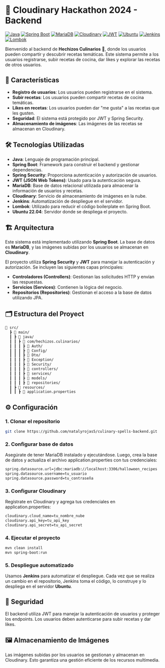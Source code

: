 # 🎃 Cloudinary Hackathon 2024 - Backend

[![Java](https://img.shields.io/badge/Java-ED8B00?style=for-the-badge&logo=java&logoColor=white)](https://www.oracle.com/java/)
[![Spring Boot](https://img.shields.io/badge/Spring%20Boot-6DB33F?style=for-the-badge&logo=springboot&logoColor=white)](https://spring.io/projects/spring-boot)
[![MariaDB](https://img.shields.io/badge/MariaDB-003545?style=for-the-badge&logo=mariadb&logoColor=white)](https://mariadb.org/)
[![Cloudinary](https://img.shields.io/badge/Cloudinary-3448C5?style=for-the-badge&logo=cloudinary&logoColor=white)](https://cloudinary.com/)
[![JWT](https://img.shields.io/badge/JWT-black?style=for-the-badge&logo=JSON%20web%20tokens)](https://jwt.io/)
[![Ubuntu](https://img.shields.io/badge/Ubuntu-E95420?style=for-the-badge&logo=ubuntu&logoColor=white)](https://ubuntu.com/)
[![Jenkins](https://img.shields.io/badge/Jenkins-D24939?style=for-the-badge&logo=jenkins&logoColor=white)](https://www.jenkins.io/)
[![Lombok](https://img.shields.io/badge/Lombok-ff9a00?style=for-the-badge&logo=java&logoColor=white)](https://projectlombok.org/)

Bienvenido al backend de **Hechizos Culinarios** 🎃, donde los usuarios pueden compartir y descubrir recetas temáticas. Este sistema permite a los usuarios registrarse, subir recetas de cocina, dar likes y explorar las recetas de otros usuarios.

## 🚀 Características

- **Registro de usuarios**: Los usuarios pueden registrarse en el sistema.
- **Subir recetas**: Los usuarios pueden compartir recetas de cocina temáticas.
- **Likes en recetas**: Los usuarios pueden dar "me gusta" a las recetas que les gusten.
- **Seguridad**: El sistema está protegido por JWT y Spring Security.
- **Almacenamiento de imágenes**: Las imágenes de las recetas se almacenan en Cloudinary.

## 🛠️ Tecnologías Utilizadas

- **Java**: Lenguaje de programación principal.
- **Spring Boot**: Framework para construir el backend y gestionar dependencias.
- **Spring Security**: Proporciona autenticación y autorización de usuarios.
- **JWT (JSON Web Tokens)**: Usado para la autenticación segura.
- **MariaDB**: Base de datos relacional utilizada para almacenar la información de usuarios y recetas.
- **Cloudinary**: Servicio de almacenamiento de imágenes en la nube.
- **Jenkins**: Automatización de despliegue en el servidor.
- **Lombok**: Utilizado para reducir el código boilerplate en Spring Boot.
- **Ubuntu 22.04**: Servidor donde se despliega el proyecto.

## 🏗️ Arquitectura

Este sistema está implementado utilizando **Spring Boot**. La base de datos es **MariaDB**, y las imágenes subidas por los usuarios se almacenan en **Cloudinary**.

El proyecto utiliza **Spring Security** y **JWT** para manejar la autenticación y autorización. Se incluyen las siguientes capas principales:

- **Controladores (Controllers)**: Gestionan las solicitudes HTTP y envían las respuestas.
- **Servicios (Services)**: Contienen la lógica del negocio.
- **Repositorios (Repositories)**: Gestionan el acceso a la base de datos utilizando JPA.

## 🗂️ Estructura del Proyect

```bash
📁 src/
  ┣ 📂 main/
  ┃ ┣ 📂 java/
  ┃ ┃ ┣ 📂 com/hechizos.culinarios/
  ┃ ┃ ┃ ┣ 📂 Auth/
  ┃ ┃ ┃ ┣ 📂 Config/
  ┃ ┃ ┃ ┣ 📂 Dto/
  ┃ ┃ ┃ ┣ 📂 Exception/
  ┃ ┃ ┃ ┣ 📂 Security/
  ┃ ┃ ┃ ┣ 📂 controllers/
  ┃ ┃ ┃ ┣ 📂 services/
  ┃ ┃ ┃ ┣ 📂 models/
  ┃ ┃ ┃ ┣ 📂 repositories/
  ┃ ┣ 📂 resources/
  ┃ ┃ ┣ 📜 application.properties
```
## ⚙️ Configuración
### 1. Clonar el repositorio

```bash
git clone https://github.com/natalyrojas5/culinary-spells-backend.git
```

### 2. Configurar base de datos

Asegúrate de tener MariaDB instalado y ejecutándose. Luego, crea la base de datos y actualiza el archivo application.properties con tus credenciales:

```bash
spring.datasource.url=jdbc:mariadb://localhost:3306/halloween_recipes
spring.datasource.username=tu_usuario
spring.datasource.password=tu_contraseña
```
### 3. Configurar Cloudinary
Regístrate en Cloudinary y agrega tus credenciales en application.properties:

```bash
cloudinary.cloud_name=tu_nombre_nube
cloudinary.api_key=tu_api_key
cloudinary.api_secret=tu_api_secret
```
### 4. Ejecutar el proyecto

```bash
mvn clean install
mvn spring-boot:run
```
### 5. Despliegue automatizado
Usamos **Jenkins** para automatizar el despliegue. Cada vez que se realiza un cambio en el repositorio, Jenkins toma el código, lo construye y lo despliega en el servidor **Ubuntu**.
## 🔐 Seguridad
El backend utiliza JWT para manejar la autenticación de usuarios y proteger los endpoints. Los usuarios deben autenticarse para subir recetas y dar likes.
## 🖼️ Almacenamiento de Imágenes
Las imágenes subidas por los usuarios se gestionan y almacenan en Cloudinary. Esto garantiza una gestión eficiente de los recursos multimedia.

